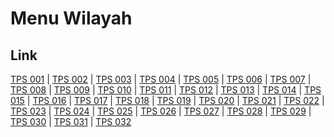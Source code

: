 # Menu Wilayah

## Link

[TPS 001](https://github.com/gigit-pemilu/pemilu-2024-17-bengkulu/tree/main/pileg-dpr/hitung-suara/sub/17-bengkulu/sub/71-kota-bengkulu/sub/02-gading-cempaka/sub/1021-sidomulyo/sub/001-tps)
 | 
[TPS 002](https://github.com/gigit-pemilu/pemilu-2024-17-bengkulu/tree/main/pileg-dpr/hitung-suara/sub/17-bengkulu/sub/71-kota-bengkulu/sub/02-gading-cempaka/sub/1021-sidomulyo/sub/002-tps)
 | 
[TPS 003](https://github.com/gigit-pemilu/pemilu-2024-17-bengkulu/tree/main/pileg-dpr/hitung-suara/sub/17-bengkulu/sub/71-kota-bengkulu/sub/02-gading-cempaka/sub/1021-sidomulyo/sub/003-tps)
 | 
[TPS 004](https://github.com/gigit-pemilu/pemilu-2024-17-bengkulu/tree/main/pileg-dpr/hitung-suara/sub/17-bengkulu/sub/71-kota-bengkulu/sub/02-gading-cempaka/sub/1021-sidomulyo/sub/004-tps)
 | 
[TPS 005](https://github.com/gigit-pemilu/pemilu-2024-17-bengkulu/tree/main/pileg-dpr/hitung-suara/sub/17-bengkulu/sub/71-kota-bengkulu/sub/02-gading-cempaka/sub/1021-sidomulyo/sub/005-tps)
 | 
[TPS 006](https://github.com/gigit-pemilu/pemilu-2024-17-bengkulu/tree/main/pileg-dpr/hitung-suara/sub/17-bengkulu/sub/71-kota-bengkulu/sub/02-gading-cempaka/sub/1021-sidomulyo/sub/006-tps)
 | 
[TPS 007](https://github.com/gigit-pemilu/pemilu-2024-17-bengkulu/tree/main/pileg-dpr/hitung-suara/sub/17-bengkulu/sub/71-kota-bengkulu/sub/02-gading-cempaka/sub/1021-sidomulyo/sub/007-tps)
 | 
[TPS 008](https://github.com/gigit-pemilu/pemilu-2024-17-bengkulu/tree/main/pileg-dpr/hitung-suara/sub/17-bengkulu/sub/71-kota-bengkulu/sub/02-gading-cempaka/sub/1021-sidomulyo/sub/008-tps)
 | 
[TPS 009](https://github.com/gigit-pemilu/pemilu-2024-17-bengkulu/tree/main/pileg-dpr/hitung-suara/sub/17-bengkulu/sub/71-kota-bengkulu/sub/02-gading-cempaka/sub/1021-sidomulyo/sub/009-tps)
 | 
[TPS 010](https://github.com/gigit-pemilu/pemilu-2024-17-bengkulu/tree/main/pileg-dpr/hitung-suara/sub/17-bengkulu/sub/71-kota-bengkulu/sub/02-gading-cempaka/sub/1021-sidomulyo/sub/010-tps)
 | 
[TPS 011](https://github.com/gigit-pemilu/pemilu-2024-17-bengkulu/tree/main/pileg-dpr/hitung-suara/sub/17-bengkulu/sub/71-kota-bengkulu/sub/02-gading-cempaka/sub/1021-sidomulyo/sub/011-tps)
 | 
[TPS 012](https://github.com/gigit-pemilu/pemilu-2024-17-bengkulu/tree/main/pileg-dpr/hitung-suara/sub/17-bengkulu/sub/71-kota-bengkulu/sub/02-gading-cempaka/sub/1021-sidomulyo/sub/012-tps)
 | 
[TPS 013](https://github.com/gigit-pemilu/pemilu-2024-17-bengkulu/tree/main/pileg-dpr/hitung-suara/sub/17-bengkulu/sub/71-kota-bengkulu/sub/02-gading-cempaka/sub/1021-sidomulyo/sub/013-tps)
 | 
[TPS 014](https://github.com/gigit-pemilu/pemilu-2024-17-bengkulu/tree/main/pileg-dpr/hitung-suara/sub/17-bengkulu/sub/71-kota-bengkulu/sub/02-gading-cempaka/sub/1021-sidomulyo/sub/014-tps)
 | 
[TPS 015](https://github.com/gigit-pemilu/pemilu-2024-17-bengkulu/tree/main/pileg-dpr/hitung-suara/sub/17-bengkulu/sub/71-kota-bengkulu/sub/02-gading-cempaka/sub/1021-sidomulyo/sub/015-tps)
 | 
[TPS 016](https://github.com/gigit-pemilu/pemilu-2024-17-bengkulu/tree/main/pileg-dpr/hitung-suara/sub/17-bengkulu/sub/71-kota-bengkulu/sub/02-gading-cempaka/sub/1021-sidomulyo/sub/016-tps)
 | 
[TPS 017](https://github.com/gigit-pemilu/pemilu-2024-17-bengkulu/tree/main/pileg-dpr/hitung-suara/sub/17-bengkulu/sub/71-kota-bengkulu/sub/02-gading-cempaka/sub/1021-sidomulyo/sub/017-tps)
 | 
[TPS 018](https://github.com/gigit-pemilu/pemilu-2024-17-bengkulu/tree/main/pileg-dpr/hitung-suara/sub/17-bengkulu/sub/71-kota-bengkulu/sub/02-gading-cempaka/sub/1021-sidomulyo/sub/018-tps)
 | 
[TPS 019](https://github.com/gigit-pemilu/pemilu-2024-17-bengkulu/tree/main/pileg-dpr/hitung-suara/sub/17-bengkulu/sub/71-kota-bengkulu/sub/02-gading-cempaka/sub/1021-sidomulyo/sub/019-tps)
 | 
[TPS 020](https://github.com/gigit-pemilu/pemilu-2024-17-bengkulu/tree/main/pileg-dpr/hitung-suara/sub/17-bengkulu/sub/71-kota-bengkulu/sub/02-gading-cempaka/sub/1021-sidomulyo/sub/020-tps)
 | 
[TPS 021](https://github.com/gigit-pemilu/pemilu-2024-17-bengkulu/tree/main/pileg-dpr/hitung-suara/sub/17-bengkulu/sub/71-kota-bengkulu/sub/02-gading-cempaka/sub/1021-sidomulyo/sub/021-tps)
 | 
[TPS 022](https://github.com/gigit-pemilu/pemilu-2024-17-bengkulu/tree/main/pileg-dpr/hitung-suara/sub/17-bengkulu/sub/71-kota-bengkulu/sub/02-gading-cempaka/sub/1021-sidomulyo/sub/022-tps)
 | 
[TPS 023](https://github.com/gigit-pemilu/pemilu-2024-17-bengkulu/tree/main/pileg-dpr/hitung-suara/sub/17-bengkulu/sub/71-kota-bengkulu/sub/02-gading-cempaka/sub/1021-sidomulyo/sub/023-tps)
 | 
[TPS 024](https://github.com/gigit-pemilu/pemilu-2024-17-bengkulu/tree/main/pileg-dpr/hitung-suara/sub/17-bengkulu/sub/71-kota-bengkulu/sub/02-gading-cempaka/sub/1021-sidomulyo/sub/024-tps)
 | 
[TPS 025](https://github.com/gigit-pemilu/pemilu-2024-17-bengkulu/tree/main/pileg-dpr/hitung-suara/sub/17-bengkulu/sub/71-kota-bengkulu/sub/02-gading-cempaka/sub/1021-sidomulyo/sub/025-tps)
 | 
[TPS 026](https://github.com/gigit-pemilu/pemilu-2024-17-bengkulu/tree/main/pileg-dpr/hitung-suara/sub/17-bengkulu/sub/71-kota-bengkulu/sub/02-gading-cempaka/sub/1021-sidomulyo/sub/026-tps)
 | 
[TPS 027](https://github.com/gigit-pemilu/pemilu-2024-17-bengkulu/tree/main/pileg-dpr/hitung-suara/sub/17-bengkulu/sub/71-kota-bengkulu/sub/02-gading-cempaka/sub/1021-sidomulyo/sub/027-tps)
 | 
[TPS 028](https://github.com/gigit-pemilu/pemilu-2024-17-bengkulu/tree/main/pileg-dpr/hitung-suara/sub/17-bengkulu/sub/71-kota-bengkulu/sub/02-gading-cempaka/sub/1021-sidomulyo/sub/028-tps)
 | 
[TPS 029](https://github.com/gigit-pemilu/pemilu-2024-17-bengkulu/tree/main/pileg-dpr/hitung-suara/sub/17-bengkulu/sub/71-kota-bengkulu/sub/02-gading-cempaka/sub/1021-sidomulyo/sub/029-tps)
 | 
[TPS 030](https://github.com/gigit-pemilu/pemilu-2024-17-bengkulu/tree/main/pileg-dpr/hitung-suara/sub/17-bengkulu/sub/71-kota-bengkulu/sub/02-gading-cempaka/sub/1021-sidomulyo/sub/030-tps)
 | 
[TPS 031](https://github.com/gigit-pemilu/pemilu-2024-17-bengkulu/tree/main/pileg-dpr/hitung-suara/sub/17-bengkulu/sub/71-kota-bengkulu/sub/02-gading-cempaka/sub/1021-sidomulyo/sub/031-tps)
 | 
[TPS 032](https://github.com/gigit-pemilu/pemilu-2024-17-bengkulu/tree/main/pileg-dpr/hitung-suara/sub/17-bengkulu/sub/71-kota-bengkulu/sub/02-gading-cempaka/sub/1021-sidomulyo/sub/032-tps)

